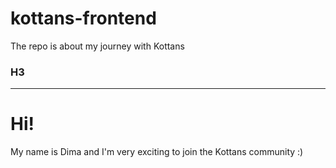 # kottans-frontend
The repo is about my journey with Kottans

### H3


---
Hi!
===

My name is Dima and I'm very exciting to join the Kottans community :)

